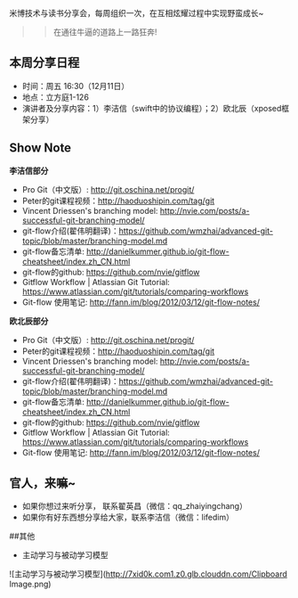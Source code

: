 米博技术与读书分享会，每周组织一次，在互相炫耀过程中实现野蛮成长~

>> 在通往牛逼的道路上一路狂奔! 

## 本周分享日程

- 时间：周五 16:30（12月11日）
- 地点：立方庭1-126
- 演讲者及分享内容：1）李洁信（swift中的协议编程）；2）欧北辰（xposed框架分享）

## Show Note

**李洁信部分**

- Pro Git（中文版）: http://git.oschina.net/progit/
- Peter的git课程视频：http://haoduoshipin.com/tag/git
- Vincent Driessen's branching model: http://nvie.com/posts/a-successful-git-branching-model/ 
- git-flow介绍(翟伟明翻译)：https://github.com/wmzhai/advanced-git-topic/blob/master/branching-model.md
- git-flow备忘清单: http://danielkummer.github.io/git-flow-cheatsheet/index.zh_CN.html
- git-flow的github: https://github.com/nvie/gitflow
- Gitflow Workflow | Atlassian Git Tutorial: https://www.atlassian.com/git/tutorials/comparing-workflows
- Git-flow 使用笔记: http://fann.im/blog/2012/03/12/git-flow-notes/ 

**欧北辰部分**

- Pro Git（中文版）: http://git.oschina.net/progit/
- Peter的git课程视频：http://haoduoshipin.com/tag/git
- Vincent Driessen's branching model: http://nvie.com/posts/a-successful-git-branching-model/ 
- git-flow介绍(翟伟明翻译)：https://github.com/wmzhai/advanced-git-topic/blob/master/branching-model.md
- git-flow备忘清单: http://danielkummer.github.io/git-flow-cheatsheet/index.zh_CN.html
- git-flow的github: https://github.com/nvie/gitflow
- Gitflow Workflow | Atlassian Git Tutorial: https://www.atlassian.com/git/tutorials/comparing-workflows
- Git-flow 使用笔记: http://fann.im/blog/2012/03/12/git-flow-notes/ 


## 官人，来嘛~

- 如果你想过来听分享， 联系翟英昌（微信：qq_zhaiyingchang）
- 如果你有好东西想分享给大家，联系李洁信（微信：lifedim）

##其他

- 主动学习与被动学习模型

![主动学习与被动学习模型](http://7xid0k.com1.z0.glb.clouddn.com/Clipboard Image.png)



